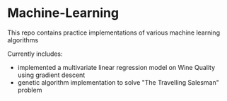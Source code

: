 # Machine-Learning
This repo contains practice implementations of various machine learning algorithms

Currently includes:
- implemented a multivariate linear regression model on Wine Quality using gradient descent
- genetic algorithm implementation to solve "The Travelling Salesman" problem
